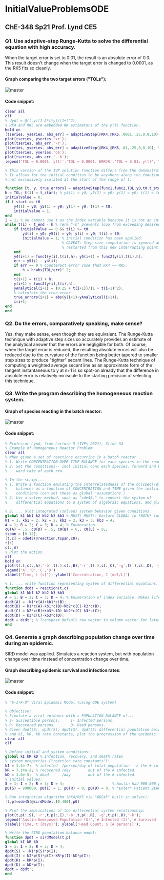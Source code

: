 # InitialValueProblemsODE
## ChE-348 Sp21 Prof. Lynd CE5
### Q1. Use adaptive-step Runge-Kutta to solve the differential equation with high accuracy.
When the target error is set to 0.01, the result is an absolute error of 0.0. This result doesn't change
when the target error is changed to 0.0001, as the RK5 fits so cleanly.
#### Graph comparing the two target errors ("TOLs"):
![master](errors.png)
#### Code snippet:
```matlab
clear all
clf
% dydt = @(t,y)(1-2*t*y)/(1+t^2); 
% RK4 and RK5 are embedded RK estimators of the y(t) function.
hold on
[tseries, yseries, abs_err] = adaptiveStep(@RK4,@RK5,.0001,.25,0,0,10); % Lower tolerance -> frequent steps
plot(tseries, yseries,'xr');
plot(tseries, abs_err,'-r');
[tseries, yseries, abs_err] = adaptiveStep(@RK4,@RK5,.01,.25,0,0,10); % Higher tolerance -> fewer steps
plot(tseries, yseries,'ob');
plot(tseries, abs_err,'--b');
legend('TOL = 0.0001: y(t)','TOL = 0.0001: ERROR','TOL = 0.01: y(t)','TOL = 0.01: ERROR');

% This version of the IVP solution function differs from the demonstration.
% It allows for the initial condition to be anywhere along the function,
% not exclusively isolated at the start of the range of t.

function [t, y, true_errors] = adaptiveStep(func1,func2,TOL,y0,t0,t_start,t_end) 
h = TOL; t(1) = t_start; % y4(1) = y0; y5(1) = y0; y(1) = y0; t(1) = t0; % These declarations rely on t0 <= t_start.
initialValue = 0;
if t_start >= t0
    y4(1) = y0; y5(1) = y0; y(1) = y0; t(1) = t0;
    initialValue = 1;
end
i = 1; % We cannot use t as the index variable because it is not an integer.
while t(i) < t_end - h % Term "-h" prevents loop from exceeding desired t range.
    if initialValue == 0 && t(i) >= t0
        y4(i) = y0; y5(i) = y0; y(i) = y0; t(i) = t0;
        initialValue = 1; % Initial condition has been applied.
                          % CAVEAT: Step size computation is ignored and
                          % restarted from this new interrupting point.
    end
    y4(i+1) = func1(y(i),t(i),h); y5(i+1) = func2(y(i),t(i),h);
    err = y5(i) - y4(i);
    if err ~= 0 % Counteract error case that RK4 == RK5.
        h = h*abs(TOL/err)^.2;
    end
    t(i+1) = t(i) + h;
    y(i+1) = func2(y(i),t(i),h);
    yAnalytical(i+1) = (0.25 + t(i+1))/(1 + t(i+1)^2);
    % calculate the true error
    true_errors(i+1) = abs(y(i+1)-yAnalytical(i+1));
    i=i+1;
end
end
```
### Q2. Do the errors, comparatively speaking, make sense?
Yes, they make sense, even though they are equivalent. The Runge-Kutta technique with adaptive step sizes 
so accurately provides an estimate of the analytical answer that the errors are negligible for both.
Of course, when the target error is reduced, the resulting absolute errors will also be reduced due to the curvature
of the function being better tapered to smaller step sizes to produce "tighter" secant lines. The Runge-Kutta technique
of computing a weighted average secant line as an approximate form of the tangent instantaneous to y at n+1 is so 
spot-on already that the difference in absolute error is relatively miniscule to the starting precision of selecting this
technique.

### Q3. Write the program describing the homogeneous reaction system.
#### Graph of species reacting in the batch reactor:
![master](homog.png)

#### Code snippet:
```matlab
% Professor Lynd, from Lecture 5 (IVPs 2021), Slide 34
% Example of Homogeneous Reactor Problem
clear all
% When given a set of reactions occurring in a batch reactor...
% 1. Write CONCENTRATION OVER TIME BALANCE for each species in the reactor.
% 2. Set the conditions-- incl initial conc each species, forward and back- 
%    ward rate of each rxn.

% In the script...
% 1. Write a function emulating the interrelatedness of the dC(spec)/dt
%    balances as a function of CONCENTRATION and TIME given the initial
%    conditions (can set these as global 'assumptions').
% 2. Use a solver method, such as "ode45," to convert the system of
%    differential equations to a system of algebraic equations, and plot them.

% 2. ... plot integrated (solved) system behavior given conditions.
global k1 kb1 k2 kb2 k3 kb3 % MUST! MUST!! Declare GLOBAL in *BOTH* local contexts.
k1 = 1; kb1 = 2; k2 = 2; kb2 = 2; k3 = 3; kb3 = 4;
A = 1; B = 2; C = 3; D = 4; % Enumeration.
c0(A) = .5; c0(D) = .5; c0(B) = 0.; c0(C) = 0.;
tspan = [0 12];
[t,c] = ode45(@reaction,tspan,c0);
t(:)
c(:,A)
% Plot the action.
clf
hold on
plot(t(:),c(:,A),'-b',t(:),c(:,B),'-r',t(:),c(:,C),'-g',t(:),c(:,D),'-y');
legend('A','B','C','D')
xlabel('Time, t [s]'); ylabel('Concentration, C [mol/L]')

% 1. ... write function representing system of differential equations.
function dcdt = reaction(t,c)
global k1 kb1 k2 kb2 k3 kb3
A = 1; B = 2; C = 3; D = 4; % Enumeration of index variable. Makes life easier.
dcdt(A) = -k1*c(A)+kb1*c(B);
dcdt(B) = k1*c(A)-kb1*c(B)+kb2*c(C)-k2*c(B);
dcdt(C) = k2*c(B)+kb3*c(D)-kb2*c(C)-k3*c(C);
dcdt(D) = k3*c(C)-kb3*c(D);
dcdt = dcdt'; % Transpose default row vector to column vector for later use.
end
```

### Q4. Generate a graph describing population change over time during an epidemic.
SIRD model was applied. Simulates a reaction system, but with population change over 
time rinstead of concentration change over time.

#### Graph describing epidemic survival and infection rates:
![master](sird.png)

#### Code snippet:
```matlab
% "S-I-R-D" Viral Epidemic Model (using ODE system)

% Objective:
% Simulate a viral epidemic with a POPULATION BALANCE of...
% S- Susceptible persons,     I- Infected persons,
% R- Recovered persons,       D- Dead persons.
% Given dpdt(S), dpdt(S), dpdt(S), dpdt(S) differential population balances
% and kI, kR, kD rate constants, plot the progression of the epidemic.
clear all
clf

% Define initial and system conditions:
global kI kR kD % Infection, recovery, and death rates
% system properties ("reaction rate constants"):
kI = 1.4e-7;  % infected  /person/day of total population --> the # infected.
kR = 7.14e-2; % recovered /day        out of the # infected.
kD = 1.0e-5;  % dead      /day        out of the # infected.
% initial values:
S = 1; I = 2; R = 3; D = 4;                      % Austin had 900,000 people.
p0(S) = 900000; p0(I) = 1; p0(R) = 0; p0(D) = 0; % *Enter* Patient ZERO.

% Run integration algorithm (RK4/RK5 via "ODE45" built-in solver):
[t,p]=ode45(@sirdModel,[0 400],p0)

% Plot the implications of the differential system relationship:
plot(t,p(:,S),'-r',t,p(:,I),'-b',t,p(:,R),'-g',t,p(:,D),'-k');
legend('Austin Unexposed Population (S)','# Infected (I)','# Survived (R)','Total Deaths (D)');
xlabel('Time, t [days]'); ylabel('Head Count, p [# persons]');

% Write the SIRD population balance model:
function dpdt = sirdModel(t,p)
global kI kR kD
S = 1; I = 2; R = 3; D = 4;
dpdt(S) = -kI*p(S)*p(I);
dpdt(I) = kI*p(S)*p(I)-kR*p(I)-kD*p(I);
dpdt(R) = kR*p(I);
dpdt(D) = kD*p(I);
dpdt = dpdt';
end
```

